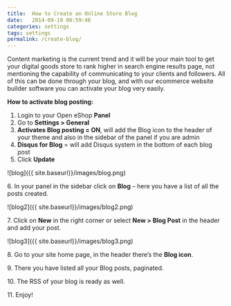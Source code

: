 ```yaml
---
title:  How to Create an Online Store Blog
date:   2014-09-19 06:59:46
categories: settings
tags: settings
permalink: /create-blog/
---
```

Content marketing is the current trend and it will be your main tool to get your digital goods store to rank higher in search engine results page, not mentioning the capability of communicating to your clients and followers. All of this can be done through your blog, and with our ecommerce website builder software you can activate your blog very easily.

**How to activate blog posting:**

1. Login to your Open eShop **Panel**
2. Go to **Settings > General** 
3. **Activates Blog posting = ON**, will add the Blog icon to the header of your theme and also in the sidebar of the panel if you are admin
4. **Disqus for Blog** = will add Disqus system in the bottom of each blog post
5. Click **Update**

![blog]({{ site.baseurl}}/images/blog.png)

6\. In your panel in the sidebar click on **Blog** – here you have a list of all the posts created.

![blog2]({{ site.baseurl}}/images/blog2.png)

7\. Click on **New** in the right corner or select **New > Blog Post** in the header and add your post.

![blog3]({{ site.baseurl}}/images/blog3.png)

8\. Go to your site home page, in the header there’s the **Blog icon**.

9\. There you have listed all your Blog posts, paginated.

10\. The RSS of your blog is ready as well.

11\. Enjoy!










